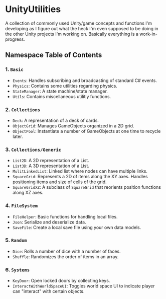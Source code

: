 # UnityUtilities
A collection of commonly used Unity/game concepts and functions I'm developing as I figure out what the heck I'm even supposed to be doing in the other Unity projects I'm working on. Basically everything is a work-in-progress.

## Namespace Table of Contents

### 1. `Basic`
- `Events`: Handles subscribing and broadcasting of standard C# events.
- `Physics`: Contains some utilities regarding physics.
- `StateManager`: A state machine/state manager.
- `Utils`: Contains miscellaneous utilitiy functions.

### 2. `Collections`
- `Deck`: A representation of a deck of cards.
- `ObjectGrid`: Manages GameObjects organized in a 2D grid.
- `ObjectPool`: Instantiate a number of GameObjects at one time to recycle later.

### 3. `Collections/Generic`
- `List2D`: A 2D representation of a List.
- `List3D`: A 3D representation of a List.
- `MulitLinkedList`: Linked list where nodes can have multiple links.
- `SquareGrid`: Represents a 2D of items along the XY axes. Handles positioning items and size of cells of the grid.
- `SquareGridXZ`: A subclass of `SquareGrid` that reorients position functions along XZ axes.

### 4. `FileSystem`
- `FileHelper`: Basic functions for handling local files.
- `Json`: Serialize and deserialize data.
- `SaveFile`: Create a local save file using your own data models.

### 5. `Random`
- `Dice`: Rolls a number of dice with a number of faces.
- `Shuffle`: Randomizes the order of items in an array.

### 6. `Systems`
- `KeyDoor`: Open locked doors by collecting keys.
- `InteractWithWorldSpaceUI`: Toggles world space UI to indicate player can "interact" with certain objects.
